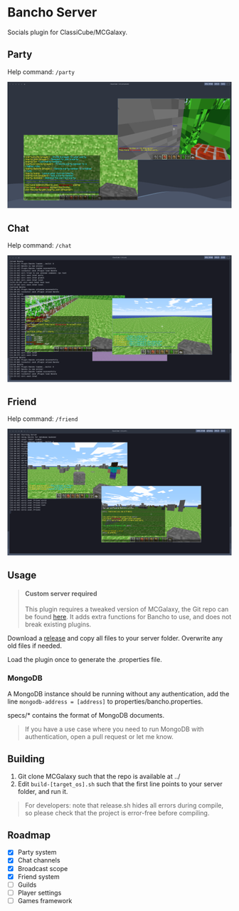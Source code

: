 # Bancho Server

Socials plugin for ClassiCube/MCGalaxy.

## Party

Help command: `/party`

![](./img/party.png)

## Chat

Help command: `/chat`

![](./img/chat.png)

## Friend

Help command: `/friend`

![](./img/friend.png)

## Usage

> #### Custom server required
> This plugin requires a tweaked version of MCGalaxy, the Git repo can be found [here](https://github.com/Siriusmart/MCGalaxy). It adds extra functions for Bancho to use, and does not break existing plugins.

Download a [release](https://github.com/Siriusmart/ccBancho/releases) and copy all files to your server folder. Overwrite any old files if needed.

Load the plugin once to generate the .properties file.

### MongoDB

A MongoDB instance should be running without any authentication, add the line `mongodb-address = [address]` to properties/bancho.properties.

specs/\* contains the format of MongoDB documents.

> If you have a use case where you need to run MongoDB with authentication, open a pull request or let me know.

## Building

1. Git clone MCGalaxy such that the repo is available at ../
2. Edit `build-[target_os].sh` such that the first line points to your server folder, and run it.

> For developers: note that release.sh hides all errors during compile, so please check that the project is error-free before compiling.

## Roadmap

- [x] Party system
- [x] Chat channels
- [x] Broadcast scope
- [x] Friend system
- [ ] Guilds
- [ ] Player settings
- [ ] Games framework
